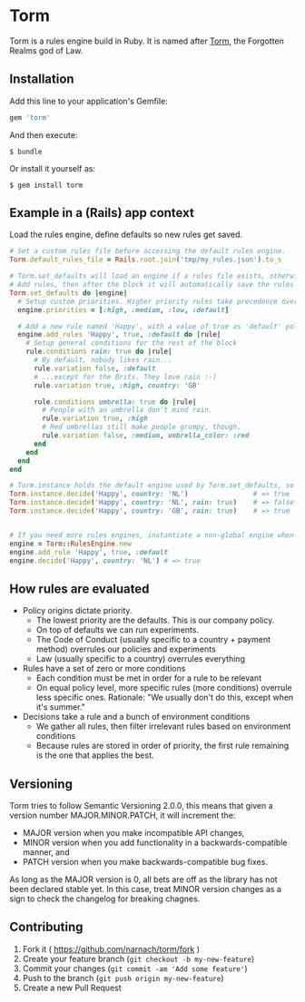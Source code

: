 # Torm

Torm is a rules engine build in Ruby. It is named after [Torm](http://forgottenrealms.wikia.com/wiki/Torm), the Forgotten Realms god of Law.

## Installation

Add this line to your application's Gemfile:

```ruby
gem 'torm'
```

And then execute:

    $ bundle

Or install it yourself as:

    $ gem install torm

## Example in a (Rails) app context

Load the rules engine, define defaults so new rules get saved.

```ruby
# Set a custom rules file before accessing the default rules engine.
Torm.default_rules_file = Rails.root.join('tmp/my_rules.json').to_s

# Torm.set_defaults will load an engine if a rules file exists, otherwise you get an empty engine.
# Add rules, then after the block it will automatically save the rules file when new rules were changed.
Torm.set_defaults do |engine|
  # Setup custom priorities. Higher priority rules take precedence over lower ones.
  engine.priorities = [:high, :medium, :low, :default]

  # Add a new rule named 'Happy', with a value of true as 'default' policy
  engine.add_rules 'Happy', true, :default do |rule|
    # Setup general conditions for the rest of the block
    rule.conditions rain: true do |rule|
      # By default, nobody likes rain...
      rule.variation false, :default
      # ...except for the Brits. They love rain :-)
      rule.variation true, :high, country: 'GB'

      rule.conditions umbrella: true do |rule|
        # People with an umbrella don't mind rain.
        rule.variation true, :high
        # Red umbrellas still make people grumpy, though.
        rule.variation false, :medium, umbrella_color: :red
      end
    end
  end
end

# Torm.instance holds the default engine used by Torm.set_defaults, so we can use it for making decisions.
Torm.instance.decide('Happy', country: 'NL')                # => true
Torm.instance.decide('Happy', country: 'NL', rain: true)    # => false
Torm.instance.decide('Happy', country: 'GB', rain: true)    # => true


# If you need more rules engines, instantiate a non-global engine when you need one.
engine = Torm::RulesEngine.new
engine.add_rule 'Happy', true, :default
engine.decide('Happy', country: 'NL') # => true
```

## How rules are evaluated

* Policy origins dictate priority.
  * The lowest priority are the defaults. This is our company policy.
  * On top of defaults we can run experiments.
  * The Code of Conduct (usually specific to a country + payment method) overrules our policies and experiments
  * Law (usually specific to a country) overrules everything
* Rules have a set of zero or more conditions
  * Each condition must be met in order for a rule to be relevant
  * On equal policy level, more specific rules (more conditions) overrule less specific ones. Rationale: "We usually don't do this, except when it's summer."
* Decisions take a rule and a bunch of environment conditions
  * We gather all rules, then filter irrelevant rules based on environment conditions
  * Because rules are stored in order of priority, the first rule remaining is the one that applies the best.

## Versioning

Torm tries to follow Semantic Versioning 2.0.0, this means that given a version number MAJOR.MINOR.PATCH, it will increment the:

* MAJOR version when you make incompatible API changes,
* MINOR version when you add functionality in a backwards-compatible manner, and
* PATCH version when you make backwards-compatible bug fixes.

As long as the MAJOR version is 0, all bets are off as the library has not been declared stable yet.
In this case, treat MINOR version changes as a sign to check the changelog for breaking chagnes.

## Contributing

1. Fork it ( https://github.com/narnach/torm/fork )
2. Create your feature branch (`git checkout -b my-new-feature`)
3. Commit your changes (`git commit -am 'Add some feature'`)
4. Push to the branch (`git push origin my-new-feature`)
5. Create a new Pull Request
